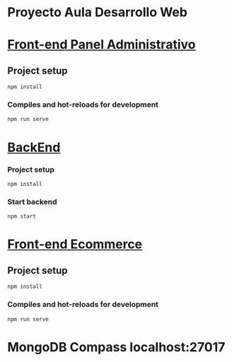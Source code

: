 # Proyecto Aula Desarrollo Web
# [Front-end Panel Administrativo](https://github.com/Lovealone1/PanelEcommerce)

## Project setup
```
npm install
```

### Compiles and hot-reloads for development
```
npm run serve
```

# [BackEnd](https://github.com/Lovealone1/Proyecto_aula_dll_web)
### Project setup
```
npm install
```
### Start backend
```
npm start
```

# [Front-end Ecommerce](https://github.com/Lovealone1/EcommerceGeneral)

## Project setup
```
npm install
```

### Compiles and hot-reloads for development
```
npm run serve
```
# MongoDB Compass localhost:27017
